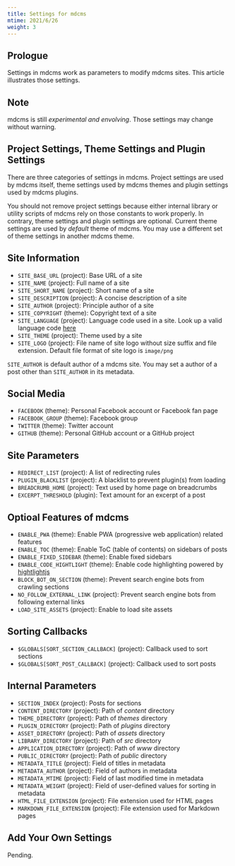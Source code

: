```yaml
---
title: Settings for mdcms
mtime: 2021/6/26
weight: 3
---
```


## Prologue

Settings in mdcms work as parameters to modify mdcms sites. This article illustrates those settings.

## Note

mdcms is still *experimental and envolving*. Those settings may change without warning.

## Project Settings, Theme Settings and Plugin Settings

There are three categories of settings in mdcms. Project settings are used by mdcms itself, theme settings used by mdcms themes and plugin settings used by mdcms plugins.

You should not remove project settings because either internal library or utility scripts of mdcms rely on those constants to work properly. In contrary, theme settings and plugin settings are optional. Current theme settings are used by *default* theme of mdcms. You may use a different set of theme settings in another mdcms theme.

## Site Information

* `SITE_BASE_URL` (project): Base URL of a site
* `SITE_NAME` (project): Full name of a site
* `SITE_SHORT_NAME` (project): Short name of a site
* `SITE_DESCRIPTION` (project): A concise description of a site
* `SITE_AUTHOR` (project): Principle author of a site
* `SITE_COPYRIGHT` (theme): Copyright text of a site
* `SITE_LANGUAGE` (project): Language code used in a site. Look up a valid language code [here](https://github.com/libyal/libfwnt/wiki/Language-Code-identifiers)
* `SITE_THEME` (project): Theme used by a site
* `SITE_LOGO` (project): File name of site logo without size suffix and file extension. Default file format of site logo is `image/png`

`SITE_AUTHOR` is default author of a mdcms site. You may set a author of a post other than `SITE_AUTHOR` in its metadata.

## Social Media

* `FACEBOOK` (theme): Personal Facebook account or Facebook fan page
* `FACEBOOK_GROUP` (theme): Facebook group
* `TWITTER` (theme): Twitter account
* `GITHUB` (theme): Personal GitHub account or a GitHub project

## Site Parameters

* `REDIRECT_LIST` (project): A list of redirecting rules
* `PLUGIN_BLACKLIST` (project): A blacklist to prevent plugin(s) from loading
* `BREADCRUMB_HOME` (project): Text used by home page on breadcrumbs
* `EXCERPT_THRESHOLD` (plugin): Text amount for an excerpt of a post

## Optioal Features of mdcms

* `ENABLE_PWA` (theme): Enable PWA (progressive web application) related features
* `ENABLE_TOC` (theme): Enable ToC (table of contents) on sidebars of posts
* `ENABLE_FIXED_SIDEBAR` (theme): Enable fixed sidebars
* `ENABLE_CODE_HIGHTLIGHT` (theme): Enable code highlighting powered by [hightlightjs](https://highlightjs.org/)
* `BLOCK_BOT_ON_SECTION` (theme): Prevent search engine bots from crawling sections
* `NO_FOLLOW_EXTERNAL_LINK` (project): Prevent search engine bots from following external links
* `LOAD_SITE_ASSETS` (project): Enable to load site assets

## Sorting Callbacks

* `$GLOBALS[SORT_SECTION_CALLBACK]` (project): Callback used to sort sections
* `$GLOBALS[SORT_POST_CALLBACK]` (project): Callback used to sort posts

## Internal Parameters

* `SECTION_INDEX` (project): Posts for sections
* `CONTENT_DIRECTORY` (project): Path of *content* directory
* `THEME_DIRECTORY` (project): Path of *themes* directory
* `PLUGIN_DIRECTORY` (project): Path of *plugins* directory
* `ASSET_DIRECTORY` (project): Path of *assets* directory
* `LIBRARY_DIRECTORY` (project): Path of *src* directory
* `APPLICATION_DIRECTORY` (project): Path of *www* directory
* `PUBLIC_DIRECTORY` (project): Path of *public* directory
* `METADATA_TITLE` (project): Field of titles in metadata
* `METADATA_AUTHOR` (project): Field of authors in metadata
* `METADATA_MTIME` (project): Field of last modified time in metadata
* `METADATA_WEIGHT` (project): Field of user-defined values for sorting in metadata
* `HTML_FILE_EXTENSION` (project): File extension used for HTML pages
* `MARKDOWN_FILE_EXTENSION` (project): File extension used for Markdown pages

## Add Your Own Settings

Pending.
